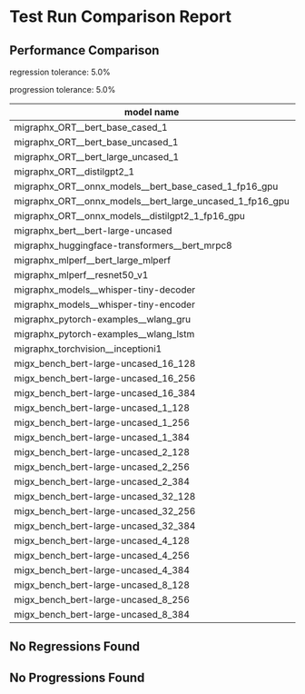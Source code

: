 # Test Run Comparison Report

## Performance Comparison

regression tolerance: 5.0%

progression tolerance: 5.0%

|model name|exit_status|analysis|old_time_ms|new_time_ms|change_ms|percent_change|
|---|---|---|---|---|---|---|
|migraphx_ORT__bert_base_cased_1|PASS|within tol|106.316|109.1029|2.787|2.62%|
|migraphx_ORT__bert_base_uncased_1|PASS|within tol|109.4414|105.819|-3.6224|-3.31%|
|migraphx_ORT__bert_large_uncased_1|PASS|progression|494.456|464.3267|-30.1293|-6.09%|
|migraphx_ORT__distilgpt2_1|PASS|within tol|56.9168|58.5398|1.623|2.85%|
|migraphx_ORT__onnx_models__bert_base_cased_1_fp16_gpu|Numerics|within tol|63.1907|63.1556|-0.0351|-0.06%|
|migraphx_ORT__onnx_models__bert_large_uncased_1_fp16_gpu|Numerics|within tol|270.4207|269.7114|-0.7093|-0.26%|
|migraphx_ORT__onnx_models__distilgpt2_1_fp16_gpu|Numerics|within tol|34.821|34.5117|-0.3094|-0.89%|
|migraphx_bert__bert-large-uncased|PASS|progression|29.3548|18.8903|-10.4646|-35.65%|
|migraphx_huggingface-transformers__bert_mrpc8|PASS|within tol|7.0711|7.0907|0.0196|0.28%|
|migraphx_mlperf__bert_large_mlperf|Numerics|progression|29.6714|27.3083|-2.3631|-7.96%|
|migraphx_mlperf__resnet50_v1|PASS|progression|5.0215|4.6952|-0.3263|-6.5%|
|migraphx_models__whisper-tiny-decoder|PASS|within tol|44.0336|42.4815|-1.5521|-3.52%|
|migraphx_models__whisper-tiny-encoder|Numerics|regression|46.3206|54.4388|8.1182|17.53%|
|migraphx_pytorch-examples__wlang_gru|PASS|within tol|17.3264|16.6761|-0.6502|-3.75%|
|migraphx_pytorch-examples__wlang_lstm|PASS|regression|6.9327|7.4081|0.4754|6.86%|
|migraphx_torchvision__inceptioni1|PASS|within tol|4.8366|4.968|0.1314|2.72%|
|migx_bench_bert-large-uncased_16_128|PASS|within tol|32.8967|32.4346|-0.4621|-1.4%|
|migx_bench_bert-large-uncased_16_256|PASS|within tol|54.7576|54.8722|0.1146|0.21%|
|migx_bench_bert-large-uncased_16_384|Numerics|within tol|71.9405|72.2531|0.3127|0.43%|
|migx_bench_bert-large-uncased_1_128|PASS|within tol|12.1773|12.1567|-0.0206|-0.17%|
|migx_bench_bert-large-uncased_1_256|PASS|within tol|12.5009|12.3579|-0.143|-1.14%|
|migx_bench_bert-large-uncased_1_384|PASS|within tol|19.2083|19.6379|0.4296|2.24%|
|migx_bench_bert-large-uncased_2_128|PASS|within tol|12.7896|13.2061|0.4164|3.26%|
|migx_bench_bert-large-uncased_2_256|PASS|regression|13.1786|14.8956|1.717|13.03%|
|migx_bench_bert-large-uncased_2_384|PASS|within tol|21.1642|20.9223|-0.2418|-1.14%|
|migx_bench_bert-large-uncased_32_128|PASS|within tol|67.5925|67.4828|-0.1097|-0.16%|
|migx_bench_bert-large-uncased_32_256|PASS|regression|100.8018|356.5066|255.7048|253.67%|
|migx_bench_bert-large-uncased_32_384|Numerics|within tol|145.5402|142.8674|-2.6727|-1.84%|
|migx_bench_bert-large-uncased_4_128|PASS|within tol|14.4262|14.3293|-0.0969|-0.67%|
|migx_bench_bert-large-uncased_4_256|PASS|progression|47.3305|17.2929|-30.0376|-63.46%|
|migx_bench_bert-large-uncased_4_384|PASS|within tol|26.0782|25.9509|-0.1273|-0.49%|
|migx_bench_bert-large-uncased_8_128|PASS|regression|19.4418|46.9418|27.5|141.45%|
|migx_bench_bert-large-uncased_8_256|PASS|progression|47.1968|27.1261|-20.0707|-42.53%|
|migx_bench_bert-large-uncased_8_384|PASS|within tol|40.318|40.245|-0.073|-0.18%|

## No Regressions Found

## No Progressions Found

